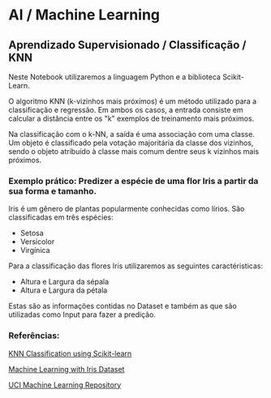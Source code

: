 # AI / Machine Learning
## Aprendizado Supervisionado / Classificação / KNN

Neste Notebook utilizaremos a linguagem Python e a biblioteca Scikit-Learn.

O algoritmo KNN (k-vizinhos mais próximos) é um método utilizado para a classificação e regressão. Em ambos os casos, a entrada consiste em calcular a distância entre os "k" exemplos de treinamento mais próximos.

Na classificação com o k-NN, a saída é uma associação com uma classe. Um objeto é classificado pela votação majoritária da classe dos vizinhos, sendo o objeto atribuído à classe mais comum dentre seus k vizinhos mais próximos.

### Exemplo prático: Predizer a espécie de uma flor Iris a partir da sua forma e tamanho.

Iris é um gênero de plantas popularmente conhecidas como lírios. São classificadas em três espécies:
* Setosa
* Versicolor
* Virgínica

Para a classificação das flores Iris utilizaremos as seguintes caractéristicas:
* Altura e Largura da sépala
* Altura e Largura da pétala

Estas são as informações contidas no Dataset e também as que são utilizadas como Input para fazer a predição.

### Referências:
[KNN Classification using Scikit-learn](https://www.datacamp.com/community/tutorials/k-nearest-neighbor-classification-scikit-learn)

[Machine Learning with Iris Dataset](https://www.kaggle.com/jchen2186/machine-learning-with-iris-dataset)

[UCI Machine Learning Repository](http://archive.ics.uci.edu/ml/datasets/Iris)